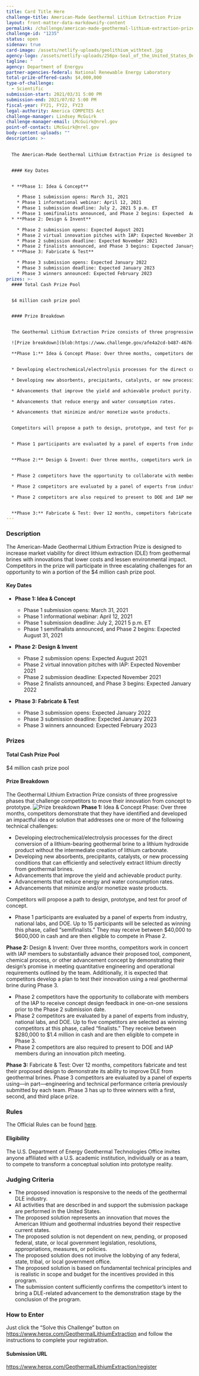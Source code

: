```yaml
---
title: Card Title Here
challenge-title: American-Made Geothermal Lithium Extraction Prize
layout: front-matter-data-markdownify-content
permalink: /challenge/american-made-geothermal-lithium-extraction-prize/
challenge-id: "1235"
status: open
sidenav: true
card-image: /assets/netlify-uploads/geolithium_withtext.jpg
agency-logo: /assets/netlify-uploads/256px-Seal_of_the_United_States_Department_of_Energy.png
tagline: "   "
agency: Department of Energyu
partner-agencies-federal: National Renewable Energy Laboratory
total-prize-offered-cash: $4,000,000
type-of-challenge:
  - Scientific
submission-start: 2021/03/31 5:00 PM
submission-end: 2021/07/02 5:00 PM
fiscal-year: FY21, FY22, FY23
legal-authority: America COMPETES Act
challenge-manager: Lindsey McGuirk
challenge-manager-email: LMcGuirk@nrel.gov
point-of-contact: LMcGuirk@nrel.gov
body-content-uploads: ""
description: >-
  

  The American-Made Geothermal Lithium Extraction Prize is designed to increase market viability for direct lithium extraction (DLE) from geothermal brines with innovations that lower costs and lessen environmental impact. Competitors in the prize will participate in three escalating challenges for an opportunity to win a portion of the $4 million cash prize pool.


  #### Key Dates


  * **Phase 1: Idea & Concept**

    * Phase 1 submission opens: March 31, 2021
    * Phase 1 informational webinar: April 12, 2021
    * Phase 1 submission deadline: July 2, 2021 5 p.m. ET
    * Phase 1 semifinalists announced, and Phase 2 begins: Expected  August 31, 2021
  * **Phase 2: Design & Invent**

    * Phase 2 submission opens: Expected August 2021
    * Phase 2 virtual innovation pitches with IAP: Expected November 2021
    * Phase 2 submission deadline: Expected November 2021
    * Phase 2 finalists announced, and Phase 3 begins: Expected January 2022
  * **Phase 3: Fabricate & Test**

    * Phase 3 submission opens: Expected January 2022
    * Phase 3 submission deadline: Expected January 2023
    * Phase 3 winners announced: Expected February 2023
prizes: >-
  #### Total Cash Prize Pool


  $4 million cash prize pool


  #### Prize Breakdown


  The Geothermal Lithium Extraction Prize consists of three progressive phases that challenge competitors to move their innovation from concept to prototype.

  ![Prize breakdown](blob:https://www.challenge.gov/afe4a2cd-b487-4676-b8d3-2bfa7d41bf19 "Prize Breakdown")

  **Phase 1:** Idea & Concept Phase: Over three months, competitors demonstrate that they have identified and developed an impactful idea or solution that addresses one or more of the following technical challenges:


  * Developing electrochemical/electrolysis processes for the direct conversion of a lithium-bearing geothermal brine to a lithium hydroxide product without the intermediate creation of lithium carbonate.

  * Developing new absorbents, precipitants, catalysts, or new processing conditions that can efficiently and selectively extract lithium directly from geothermal brines.

  * Advancements that improve the yield and achievable product purity.

  * Advancements that reduce energy and water consumption rates.

  * Advancements that minimize and/or monetize waste products.


  Competitors will propose a path to design, prototype, and test for proof of concept.


  * Phase 1 participants are evaluated by a panel of experts from industry, national labs, and DOE. Up to 15 participants will be selected as winning this phase, called “semifinalists.” They may receive between $40,000 to $600,000 in cash and are then eligible to compete in Phase 2.


  **Phase 2:** Design & Invent: Over three months, competitors work in concert with IAP members to substantially advance their proposed tool, component, chemical process, or other advancement concept by demonstrating their design’s promise in meeting quantitative engineering and operational requirements outlined by the team. Additionally, it is expected that competitors develop a plan to test their innovation using a real geothermal brine during Phase 3.


  * Phase 2 competitors have the opportunity to collaborate with members of the IAP to receive concept design feedback in one-on-one sessions prior to the Phase 2 submission date.

  * Phase 2 competitors are evaluated by a panel of experts from industry, national labs, and DOE. Up to five competitors are selected as winning competitors at this phase, called “finalists.” They receive between $280,000 to $1.4 million in cash and are then eligible to compete in Phase 3.

  * Phase 2 competitors are also required to present to DOE and IAP members during an innovation pitch meeting.


  **Phase 3:** Fabricate & Test: Over 12 months, competitors fabricate and test their proposed design to demonstrate its ability to improve DLE from geothermal brines. Phase 3 competitors are evaluated by a panel of experts using—in part—engineering and technical performance criteria previously submitted by each team. Phase 3 has up to three winners with a first, second, and third place prize.
---
```

### Description

The American-Made Geothermal Lithium Extraction Prize is designed to increase market viability for direct lithium extraction (DLE) from geothermal brines with innovations that lower costs and lessen environmental impact. Competitors in the prize will participate in three escalating challenges for an opportunity to win a portion of the $4 million cash prize pool.

#### Key Dates

* **Phase 1: Idea & Concept**

  * Phase 1 submission opens: March 31, 2021
  * Phase 1 informational webinar: April 12, 2021
  * Phase 1 submission deadline: July 2, 2021 5 p.m. ET
  * Phase 1 semifinalists announced, and Phase 2 begins: Expected  August 31, 2021
* **Phase 2: Design & Invent**

  * Phase 2 submission opens: Expected August 2021
  * Phase 2 virtual innovation pitches with IAP: Expected November 2021
  * Phase 2 submission deadline: Expected November 2021
  * Phase 2 finalists announced, and Phase 3 begins: Expected January 2022
* **Phase 3: Fabricate & Test**

  * Phase 3 submission opens: Expected January 2022
  * Phase 3 submission deadline: Expected January 2023
  * Phase 3 winners announced: Expected February 2023

### Prizes

#### Total Cash Prize Pool

$4 million cash prize pool

#### Prize Breakdown

The Geothermal Lithium Extraction Prize consists of three progressive phases that challenge competitors to move their innovation from concept to prototype.
![Prize breakdown]({{site.baseurl}}/assets/netlify-uploads/nrel-prize-breakdown-table.jpg "Prize Breakdown")
**Phase 1:** Idea & Concept Phase: Over three months, competitors demonstrate that they have identified and developed an impactful idea or solution that addresses one or more of the following technical challenges:

* Developing electrochemical/electrolysis processes for the direct conversion of a lithium-bearing geothermal brine to a lithium hydroxide product without the intermediate creation of lithium carbonate.
* Developing new absorbents, precipitants, catalysts, or new processing conditions that can efficiently and selectively extract lithium directly from geothermal brines.
* Advancements that improve the yield and achievable product purity.
* Advancements that reduce energy and water consumption rates.
* Advancements that minimize and/or monetize waste products.

Competitors will propose a path to design, prototype, and test for proof of concept.

* Phase 1 participants are evaluated by a panel of experts from industry, national labs, and DOE. Up to 15 participants will be selected as winning this phase, called “semifinalists.” They may receive between $40,000 to $600,000 in cash and are then eligible to compete in Phase 2.

**Phase 2:** Design & Invent: Over three months, competitors work in concert with IAP members to substantially advance their proposed tool, component, chemical process, or other advancement concept by demonstrating their design’s promise in meeting quantitative engineering and operational requirements outlined by the team. Additionally, it is expected that competitors develop a plan to test their innovation using a real geothermal brine during Phase 3.

* Phase 2 competitors have the opportunity to collaborate with members of the IAP to receive concept design feedback in one-on-one sessions prior to the Phase 2 submission date.
* Phase 2 competitors are evaluated by a panel of experts from industry, national labs, and DOE. Up to five competitors are selected as winning competitors at this phase, called “finalists.” They receive between $280,000 to $1.4 million in cash and are then eligible to compete in Phase 3.
* Phase 2 competitors are also required to present to DOE and IAP members during an innovation pitch meeting.

**Phase 3:** Fabricate & Test: Over 12 months, competitors fabricate and test their proposed design to demonstrate its ability to improve DLE from geothermal brines. Phase 3 competitors are evaluated by a panel of experts using—in part—engineering and technical performance criteria previously submitted by each team. Phase 3 has up to three winners with a first, second, and third place prize.

### Rules

The Official Rules can be found [here](https://americanmadechallenges.org/geothermallithiumextraction/docs/Geothermal_Lithium_Extraction_Official_Prize_Rules.pdf).

#### Eligibility

The U.S. Department of Energy Geothermal Technologies Office invites anyone affiliated with a U.S. academic institution, individually or as a team, to compete to transform a conceptual solution into prototype reality.

### Judging Criteria

* The proposed innovation is responsive to the needs of the geothermal DLE industry.
* All activities that are described in and support the submission package are performed in the United States.
* The proposed solution represents an innovation that moves the American lithium and geothermal industries beyond their respective current states.
* The proposed solution is not dependent on new, pending, or proposed federal, state, or local government legislation, resolutions, appropriations, measures, or policies.
* The proposed solution does not involve the lobbying of any federal, state, tribal, or local government office.
* The proposed solution is based on fundamental technical principles and is realistic in scope and budget for the incentives provided in this program.
* The submission content sufficiently confirms the competitor’s intent to bring a DLE-related advancement to the demonstration stage by the conclusion of the program.

### How to Enter

Just click the “Solve this Challenge” button on https://www.herox.com/GeothermalLithiumExtraction  and follow the instructions to complete your registration.

#### Submission URL

https://www.herox.com/GeothermalLithiumExtraction/register
